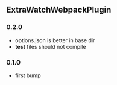 ## ExtraWatchWebpackPlugin


### 0.2.0

- options.json is better in base dir
- __test__ files should not compile

### 0.1.0

- first bump
